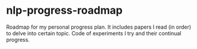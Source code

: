 # nlp-progress-roadmap
Roadmap for my personal progress plan. It includes papers I read (in order) to delve into certain topic. Code of experiments I try and their continual progress.
